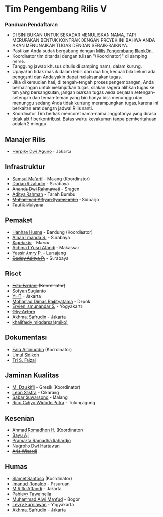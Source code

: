 # Tim Pengembang Rilis V

### Panduan Pendaftaran

- DI SINI BUKAN UNTUK SEKADAR MENULISKAN NAMA, TAPI MERUPAKAN BENTUK KONTRAK DENGAN PROYEK INI BAHWA ANDA AKAN MENUNAIKAN TUGAS DENGAN SEBAIK-BAIKNYA.
- Pastikan Anda sudah bergabung dengan [Milis Pengembang BlankOn](https://groups.google.com/group/BlankOn-dev).
- Koordinator tim ditandai dengan tulisan "(Koordinator)" di samping nama.
- Tanggung jawab khusus ditulis di samping nama, dalam kurung.
- Upayakan tidak masuk dalam lebih dari dua tim, kecuali bila belum ada pengganti dan Anda yakin dapat melaksanakan tugas.
- Jika di kemudian hari, di tengah-tengah proses pengembangan, Anda berhalangan untuk melanjutkan tugas, silakan segera alihkan tugas ke tim yang bersangkutan, jangan biarkan tugas Anda berjalan setengah-setengah dan teman-teman yang lain hanya bisa menunggu dan menunggu sedang Anda tidak kunjung merampungkan tugas, karena ini berkaitan erat dengan jadwal Rilis nanti.
- Koordinator Tim berhak mencoret nama-nama anggotanya yang dirasa tidak aktif berkontribusi. Batas waktu kevakuman tanpa pemberitahuan adalah 2 minggu.

## Manajer Rilis

- [Herpiko Dwi Aguno](https://github.com/herpiko) - Jakarta

## Infrastruktur

- [Samsul Ma'arif](https://github.com/samsulmaarif) - Malang (Koordinator)
- [Darian Rizaludin](https://github.com/darianrizaludin) - Surabaya
- [~~Ananda Dwi Rahmawati~~](https://github.com/misskecupbung) - Sragen
- [Aditya Rahman](https://github.com/kudaliar032) - Tanah Bumbu
- [~~Muhammad Alfiyan Syamsuddin~~](https://github.com/alfiyansys) - Sidoarjo
- [~~Taufik Mulyana~~](https://github.com/nothinux)

## Pemaket

- [Hanhan Husna](https://github.com/hahn) - Bandung (Koordinator)
- [Ainan Ilmanda S.](https://github.com/ainandoo) - Surabaya
- [Saprianto](https://github.com/antosamalona) - Maros
- [Achmad Yusri Afandi](https://github.com/yusrideb) - Makassar
- [Yassir Amry P.](https://github.com/yassir-a-p) - Lumajang
- [~~Deddy Aditya P.~~](https://github.com/ojoakua-10bit) - Surabaya

## Riset

- ~~[Estu Fardani](https://github.com/tuanpembual) (Koordinator)~~
- [Sofyan Sugianto](https://github.com/artemtech)
- [YHT](https://github.com/yht) - Jakarta
- [Mohamad Dimas Radityatama](https://github.com/mdradityatama) - Depok
- [Ervien Ismunandar S.](https://github.com/ervinismu) - Yogyakarta
- [~~Oky Antoro~~](https://github.com/okyantoro)
- [Akhmat Safrudin](https://github.com/somat) - Jakarta
- [khalifardy miqdarsah(miko)](https://github.com/khalifardy)

## Dokumentasi

- [Faiq Aminuddin](https://github.com/FaiqAminuddin) (Koordinator)
- [Umul Sidikoh](https://github.com/umulsidikoh)
- [Tri S. Faizal](https://github.com/trisfaizal)

## Jaminan Kualitas

- [M. Dzulkifli](https://github.com/mdzulkifli) - Gresik (Koordinator)
- [Leon Sastra](https://github.com/leonyonz/) - Cikarang
- [Sabar Suwarsono](https://github.com/soewarsono) - Malang
- [Rico Cahyo Widodo Putra](https://github.com/ricocwp) - Tulungagung

## Kesenian

- [Ahmad Romadhon H.](https://github.com/raniaamina) (Koordinator)
- [Bayu Aji](http://github.com/bajinra/)
- [Pramasta Ramadha Rahardjo](http://github.com/pramastarr)
- [Nugroho Dwi Hartawan](http://github.com/ikinugrihi)
- [~~Aris Winardi~~](http://github.com/winardiaris/)

## Humas

- [Slamet Santoso](http://github.com/slamets75/) (Koordinator)
- [Imanuel Ronaldo](http://github.com/nathanael79) - Pasuruan
- [M Rifki Affandi](http://github.com/rifkiaz) - Jakarta
- [Pahlevy Tawainella](http://github.com/levay08)
- [Muhammad Alwi Mahfud](https://github.com/mAlwiMhfd) - Bogor
- [Levry Kurniawan](https://github.com/LevryKurniawan) - Yogyakarta
- [Akhmat Safrudin](https://github.com/somat) - Jakarta
